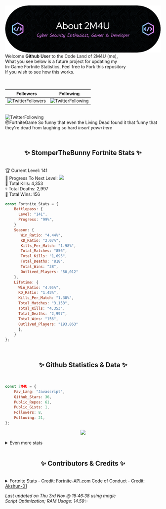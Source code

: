 
  ![Header](./src/github-banner.png)
  <br>
  Welcome **Github User** to the Code Land of 2M4U (me),<br>
  What you see below is a future project for updating my<br>
  In-Game Fortnite Statistics, Feel free to Fork this repository<br>
  If you wish to see how this works.
  <br><br>
  <br>
  
  | Followers  | Following |
  | ---------- |:---------:|
  | ![TwitterFollowers](https://img.shields.io/badge/Twitter%20Followers-79-blue)  | ![TwitterFollowing](https://img.shields.io/badge/Twitter%20Following-218-blue)  |


  <br>![TwitterFollowing](https://img.shields.io/badge/Latest%20Tweet--blue)<br>
  @FortniteGame So funny that even the Living Dead found it that funny that they're dead from laughing so hard *insert yawn here*
   
  <br><h2 align="center"> ✨ StomperTheBunny Fortnite Stats ✨</h2><br>
  🏆 Current Level: 141<br>
  🎉 Progress To Next Level: ![](https://geps.dev/progress/99)<br>
  🎯 Total Kills: 4,353<br>
  💀 Total Deaths: 2,997<br>
  👑 Total Wins: 156<br>

```js
const Fortnite_Stats = {
    Battlepass: {
      Level: "141",
      Progress: "99%",    
    }
    Season: { 
       Win_Ratio: "4.44%",
       KD_Ratio: "2.07%",
       Kills_Per_Match: "1.98%",
       Total_Matches: "856",
       Total_Kills: "1,695",
       Total_Deaths: "818",
       Total_Wins: "38",
       Outlived_Players: "50,012"
    },
    Lifetime: {
      Win_Ratio: "4.95%",
      KD_Ratio: "1.45%",
      Kills_Per_Match: "1.38%",
      Total_Matches: "3,153",
      Total_Kills: "4,353",
      Total_Deaths: "2,997",
      Total_Wins: "156",
      Outlived_Players: "193,863"
      },
    }
}; 
```


<br><h2 align="center"> ✨ Github Statistics & Data ✨</h2><br>

```js
const 2M4U = {
    Fav_Lang: "Javascript",
    Github_Stars: 36,
    Public_Repos: 61,
    Public_Gists: 1,
    Followers: 8,
    Following: 21,
}; 
```

<p align="center">
<img src="https://github-readme-streak-stats.herokuapp.com/?user=2M4U&theme=tokyonight">
</p>
<details>
  <summary>
      Even more stats
  </summary>
  <p align="center">
    <img src="https://github-profile-trophy.vercel.app/?username=2M4U&theme=dracula">
    <img src="https://github-readme-stats.vercel.app/api?username=2M4U&theme=tokyonight&count_private=true&show_icons=true&include_all_commits=true">
  </p>
</details>
<br><h2 align="center"> ✨ Contributors & Credits ✨</h2><br>
<details>
  <summary>
      Fortnite Stats - Credit: <a href="https://fortnite-api.com/?utm_source=github.com/2M4U/2M4U">Fortnite-API.com</a>
      Code of Conduct - Credit: <a href="https://github.com/Akshun-01">Akshun-01</a>
  </summary>
</details>

<!-- Last updated on Thu Nov 03 2022 18:46:38 GMT+0000 (Coordinated Universal Time) ;-;-->
<i>Last updated on  Thu 3rd Nov @ 18:46:38 using magic<br>
Script Optimization; RAM Usage: 14.59</i>✨